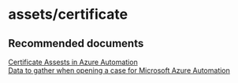 
<properties
    pageTitle="assets/certificate"
    description="32501534Assetscertificate"
    service="microsoft.automation"
    resource="automationaccounts"
    authors="adoyle"
    displayorder=""
    selfHelpType="generic"
    supportTopicIds="32501534"
    resourceTags=""
    productPesIds="15607"
    cloudEnvironments="MoonCake"
/>

# assets/certificate


## **Recommended documents**
[Certificate Assests in Azure Automation](https://docs.azure.cn/automation/automation-certificates) <br>
[Data to gather when opening a case for Microsoft Azure Automation](https://support.microsoft.com/kb/3178510)
